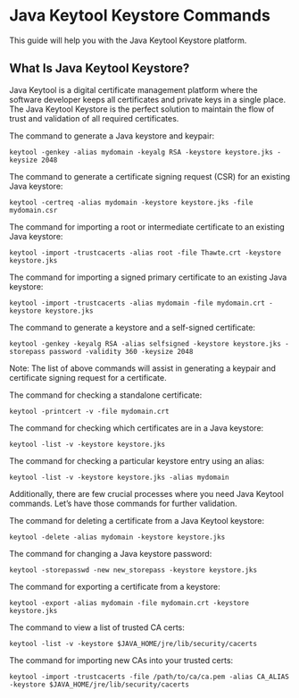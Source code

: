 Java Keytool Keystore Commands
=============================

This guide will help you with the Java Keytool Keystore platform.

What Is Java Keytool Keystore?
------------------------------

Java Keytool is a digital certificate management platform where the software developer keeps all certificates and private keys in a single place. The Java Keytool Keystore is the perfect solution to maintain the flow of trust and validation of all required certificates.

The command to generate a Java keystore and keypair:

    keytool -genkey -alias mydomain -keyalg RSA -keystore keystore.jks -keysize 2048

The command to generate a certificate signing request (CSR) for an existing Java keystore:

    keytool -certreq -alias mydomain -keystore keystore.jks -file mydomain.csr

The command for importing a root or intermediate certificate to an existing Java keystore:

    keytool -import -trustcacerts -alias root -file Thawte.crt -keystore keystore.jks

The command for importing a signed primary certificate to an existing Java keystore:

    keytool -import -trustcacerts -alias mydomain -file mydomain.crt -keystore keystore.jks

The command to generate a keystore and a self-signed certificate:

    keytool -genkey -keyalg RSA -alias selfsigned -keystore keystore.jks -storepass password -validity 360 -keysize 2048

Note: The list of above commands will assist in generating a keypair and certificate signing request for a certificate.

The command for checking a standalone certificate:

    keytool -printcert -v -file mydomain.crt

The command for checking which certificates are in a Java keystore:

    keytool -list -v -keystore keystore.jks

The command for checking a particular keystore entry using an alias:

    keytool -list -v -keystore keystore.jks -alias mydomain

Additionally, there are few crucial processes where you need Java Keytool commands. Let’s have those commands for further validation.

The command for deleting a certificate from a Java Keytool keystore:

    keytool -delete -alias mydomain -keystore keystore.jks

The command for changing a Java keystore password:

    keytool -storepasswd -new new_storepass -keystore keystore.jks

The command for exporting a certificate from a keystore:

    keytool -export -alias mydomain -file mydomain.crt -keystore keystore.jks

The command to view a list of trusted CA certs:

    keytool -list -v -keystore $JAVA_HOME/jre/lib/security/cacerts

The command for importing new CAs into your trusted certs:

    keytool -import -trustcacerts -file /path/to/ca/ca.pem -alias CA_ALIAS -keystore $JAVA_HOME/jre/lib/security/cacerts
